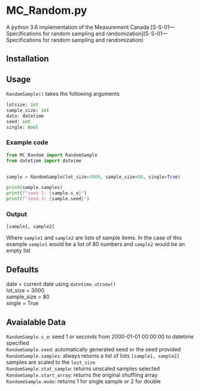 # MC_Random.py

A python 3.6 implementation of the Measurement Canada [S-S-01—Specifications for random sampling and randomization](S-S-01—Specifications for random sampling and randomization)

## Installation


## Usage
`RandomSample()` takes the following arguments
```python
lotsize: int
sample_size: int
data: datetime
seed: int
single: bool
```
### Example code
```python
from MC_Random import RandomSample
from datetime import dateime


sample = RandomSample(lot_size=3000, sample_size=80, single=True)

print(sample.samples)
print(f"seed 1: {sample.s_e}")
print(f"seed 3: {sample.seed}")
```
### Output
```
[sample1, sample2]
```

Where `sample1` and `sample2` are lists of sample items. In the case of this example `sample1` would be a list of 80 numbers and `sample2` would be an empty list

## Defaults
date = current date using  `datetime.utcnow()`  
lot_size = 3000  
sample_size = 80  
single = True  

## Avaialable Data

`RandomSample.s_e`: seed 1 or seconds from 2000-01-01 00:00:00 to datetime specified  
`RandomSample.seed`: automatically generated seed or the seed provided
`RandomSample.samples`: always returns a list of lists `[sample1, sample2]` samples are scaled to the `lost_size`  
`RandomSample.stat_sample`: returns unscaled samples selected  
`RandomSample.start_array`: returns the original shuffling array  
`RandomeSample.mode`: returns 1 for single sample or 2 for double


